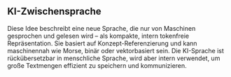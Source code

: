 ## KI-Zwischensprache

Diese Idee beschreibt eine neue Sprache, die nur von Maschinen gesprochen und gelesen wird – als kompakte, intern tokenfreie Repräsentation. Sie basiert auf Konzept-Referenzierung und kann maschinennah wie Morse, binär oder vektorbasiert sein. Die KI-Sprache ist rückübersetzbar in menschliche Sprache, wird aber intern verwendet, um große Textmengen effizient zu speichern und kommunizieren.